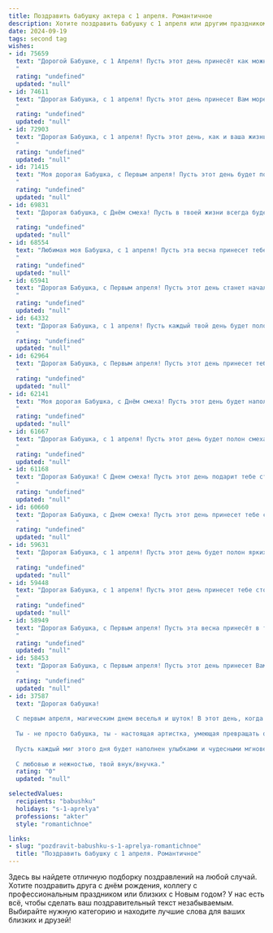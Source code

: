 ```yaml
---
title: Поздравить бабушку актера с 1 апреля. Романтичное
description: Хотите поздравить бабушку с 1 апреля или другим праздником? Наш ИИ создаст незабываемое поздравление, а вы обязательно выделитесь среди других.  
date: 2024-09-19
tags: second tag
wishes:
- id: 75659
  text: "Дорогой Бабушке, с 1 Апреля! Пусть этот день принесёт как можно больше радости и смеха, а все невзгоды останутся в прошлом. Своей актерской игрой ты даришь нам чувства и эмоции, как на театральной сцене. Ты — настоящий талант, и твоя любовь — самая яркая искра в моей жизни!
  "
  rating: "undefined"
  updated: "null"
- id: 74611
  text: "Дорогая Бабушка, с 1 апреля! Пусть этот день принесет Вам море смеха, радости и ярких красок жизни, как на сцене Ваших любимых спектаклей.
  "
  rating: "undefined"
  updated: "null"
- id: 72903
  text: "Дорогая Бабушка, с 1 апреля! Пусть этот день, как и ваша жизнь, будет полон ярких красок, неожиданных поворотов сюжета и, конечно же, искрометного юмора! Вы – настоящая актриса жизни, и я всегда восхищаюсь вашим талантом, мудростью и умением создавать волшебные мгновения. Счастья вам, здоровья и неиссякаемой энергии!
  "
  rating: "undefined"
  updated: "null"
- id: 71415
  text: "Моя дорогая Бабушка, с Первым апреля! Пусть этот день будет полон смешных приключений и искрометных шуток, как на лучших театральных сценах, где Вы всегда блистали своим талантом!
  "
  rating: "undefined"
  updated: "null"
- id: 69831
  text: "Дорогая бабушка, с Днём смеха! Пусть в твоей жизни всегда будет место для радости, юмора и ярких впечатлений, как на сцене, где ты так блистательно играла свои роли. Ты - настоящая актриса жизни, которая умеет очаровывать и вдохновлять!
  "
  rating: "undefined"
  updated: "null"
- id: 68554
  text: "Любимая моя Бабушка, с 1 апреля! Пусть эта весна принесет тебе множество прекрасных ролей, полных ярких эмоций и искренних оваций. Ты - талантливейший актер, и весь мир всегда готов аплодировать твоему мастерству. Будь здорова, счастлива и окружена любовью! ❤️
  "
  rating: "undefined"
  updated: "null"
- id: 65941
  text: "Дорогая Бабушка, с Первым апреля! Пусть этот день станет началом новой, прекрасной главы в твоей жизни, полной ярких эмоций и блестящих ролей! Ты – настоящая актриса, не просто на сцене, но и в жизни. Твоя душа – источник тепла и света, а твоя любовь – вечная сцена, где мы, твои зрители, всегда восхищаемся твоим талантом и искренностью. Счастья тебе, Бабушка, и пусть каждый день будет для тебя  ярким и незабываемым спектаклем!
  "
  rating: "undefined"
  updated: "null"
- id: 64332
  text: "Дорогая Бабушка, с 1 апреля! Пусть каждый твой день будет полон ярких красок, как твоя талантливая жизнь на сцене, пусть любовь и смех всегда будут твоими верными спутниками!
  "
  rating: "undefined"
  updated: "null"
- id: 62964
  text: "Дорогая Бабушка, с Первым апреля! Пусть этот день принесет тебе море смеха, улыбок и ярких впечатлений, как будто ты на сцене, играешь самую главную роль в своей жизни!
  "
  rating: "undefined"
  updated: "null"
- id: 62141
  text: "Моя дорогая Бабушка, с Днём смеха! Пусть этот день будет наполнен искрящимся юмором, тёплыми улыбками и волшебными моментами, словно на сцене вашего любимого театра. Пусть ваша душа, полная артистизма, всегда остаётся молодой и светлой!
  "
  rating: "undefined"
  updated: "null"
- id: 61667
  text: "Дорогая Бабушка, с 1 апреля! Пусть этот день будет полон смеха, радости и ярких эмоций, как самые запоминающиеся роли на сцене! Твоя харизма, талант и нежность - это истинные звезды, которые светят ярче, чем любой театральный прожектор.  Будь счастлива, любима и всегда полна сил!
  "
  rating: "undefined"
  updated: "null"
- id: 61168
  text: "Дорогая Бабушка! С Днем смеха! Пусть этот день подарит тебе столько же ярких красок, сколько ты дарила их своим зрителям на сцене! Твоя любовь к театру —  волшебство, которое согревает наши сердца и заставляет поверить в чудеса. Желаю тебе бесконечного вдохновения и радости, чтобы каждый день был настоящим праздником!
  "
  rating: "undefined"
  updated: "null"
- id: 60660
  text: "Дорогая Бабушка, с Днем смеха! Пусть этот день принесет тебе столько же радости и очарования, сколько ты даришь нам своими ролями. Твой талант - это волшебство, которое заставляет нас смеяться, плакать, сопереживать. Спасибо тебе за все!
  "
  rating: "undefined"
  updated: "null"
- id: 59631
  text: "Дорогая Бабушка, с 1 апреля! Пусть этот день будет полон ярких красок, как бутафорские декорации на сцене, а жизнь – как захватывающая пьеса, полная любви, радости и восторга! Желаю тебе, чтобы каждый день был  звездным часом твоего собственного представления –  наполненным аплодисментами и овациями!
  "
  rating: "undefined"
  updated: "null"
- id: 59448
  text: "Дорогая Бабушка, с 1 апреля! Пусть этот день принесет тебе столько же смеха и радости, сколько ты даришь своим талантом публике! Пусть твоя яркая натура и искрометный юмор всегда согревают сердца зрителей!
  "
  rating: "undefined"
  updated: "null"
- id: 58949
  text: "Дорогая Бабушка, с Первым апреля! Пусть эта весна принесёт в твою жизнь столько же радости и очарования, сколько ты приносишь нам своими ролями на сцене. Ты — настоящая актриса, талант которой способен зажечь любые сердца. Желаю тебе ярких красок, вечного вдохновения и, конечно же, крепкого здоровья! ❤️
  "
  rating: "undefined"
  updated: "null"
- id: 58453
  text: "Дорогая Бабушка, с Первым апреля! Пусть этот день принесет Вам столько же радости и смеха, сколько Вы дарите своим зрителям на сцене. Ваша игра – это настоящее волшебство, которое трогает сердца и заставляет верить в чудеса. Желаю Вам новых ролей, блестящих премьер и бесконечного вдохновения!
  "
  rating: "undefined"
  updated: "null"
- id: 37587
  text: "Дорогая бабушка!
  
  С первым апреля, магическим днем веселья и шуток! В этот день, когда смех и радость наполняют воздух, я хочу поздравить тебя с твоим талантом актера, который всегда дарит нам волшебство и вдохновение.
  
  Ты - не просто бабушка, ты - настоящая артистка, умеющая превращать обыденные моменты в удивительные истории. Твоя жизнь — это сцена, на которой играются самые красивые и трогательные роли, наполняя наши сердца любовью и уютом.
  
  Пусть каждый миг этого дня будет наполнен улыбками и чудесными мгновениями, которые ты так умело создаешь. Желаю тебе, чтобы твоя жизнь была яркой пьесой, полной счастья, здоровья и гармонии.
  
  С любовью и нежностью, твой внук/внучка."
  rating: "0"
  updated: "null"

selectedValues:
  recipients: "babushku"
  holidays: "s-1-aprelya"
  professions: "akter"
  style: "romantichnoe"

links:
- slug: "pozdravit-babushku-s-1-aprelya-romantichnoe"
  title: "Поздравить бабушку с 1 апреля. Романтичное"
---
```


Здесь вы найдете отличную подборку поздравлений на любой случай. 
Хотите поздравить друга с днём рождения, коллегу с профессиональным праздником или близких с Новым годом? У нас есть всё, чтобы сделать ваш поздравительный текст незабываемым. Выбирайте нужную категорию и находите лучшие слова для ваших близких и друзей!
